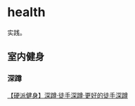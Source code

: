 # health

实践。

## 室内健身

### 深蹲

[【硬派健身】深蹲·徒手深蹲·更好的徒手深蹲](http://zhuanlan.zhihu.com/oh-hard/19913401)
